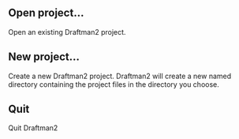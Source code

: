 ## Open project...

Open an existing Draftman2 project.

## New project...

Create a new Draftman2 project. Draftman2 will create a new named directory containing the project files in the directory you choose.

## Quit

Quit Draftman2

